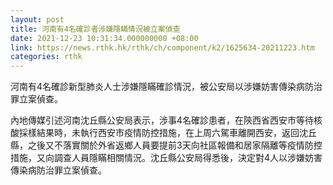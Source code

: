 ```yaml
---
layout: post
title: 河南有4名確診者涉嫌隱瞞情況被立案偵查
date: 2021-12-23 10:31:34.000000000 +08:00
link: https://news.rthk.hk/rthk/ch/component/k2/1625634-20211223.htm
categories: rthk
---
```


河南有4名確診新型肺炎人士涉嫌隱瞞確診情況，被公安局以涉嫌妨害傳染病防治罪立案偵查。

內地傳媒引述河南沈丘縣公安局表示，涉事4名確診患者，在陝西省西安市等待核酸採樣結果時，未執行西安市疫情防控措施，在上周六駕車離開西安，返回沈丘縣，之後又不落實關於外省返鄉人員要提前3天向社區報備和居家隔離等疫情防控措施，又向調查人員隱瞞相關情況。沈丘縣公安局得悉後，決定對4人以涉嫌妨害傳染病防治罪立案偵查。
